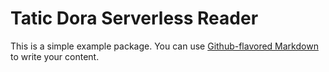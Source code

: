 # Tatic Dora Serverless Reader

This is a simple example package. You can use
[Github-flavored Markdown](https://guides.github.com/features/mastering-markdown/)
to write your content.